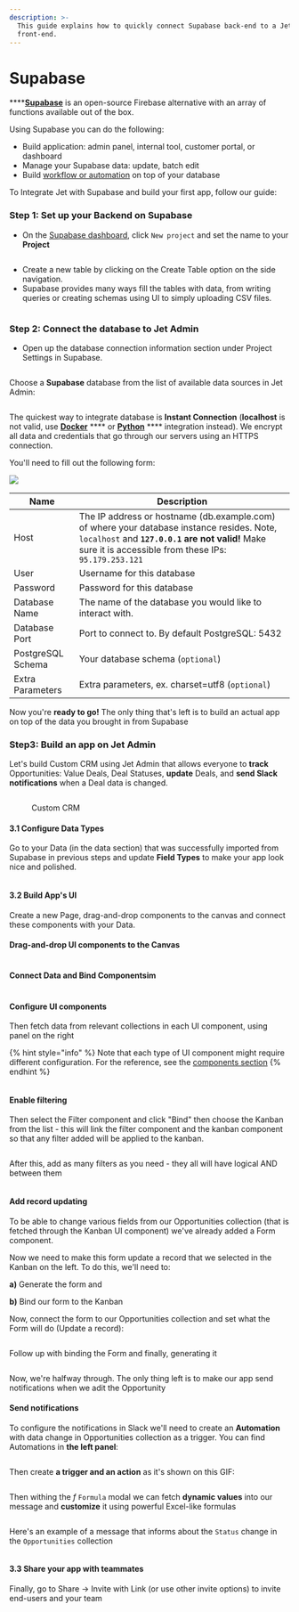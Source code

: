 ```yaml
---
description: >-
  This guide explains how to quickly connect Supabase back-end to a Jet Admin
  front-end.
---
```


# Supabase

****[**Supabase**](https://supabase.com/) is an open-source Firebase alternative with an array of functions available out of the box.&#x20;

Using Supabase you can do the following:

* Build application: admin panel, internal tool, customer portal, or dashboard
* Manage your Supabase data: update, batch edit
* Build [workflow or automation](../workflow/) on top of your database

To Integrate Jet with Supabase and build your first app, follow our guide:

### Step 1: Set up your Backend on Supabase <a href="#step-1-set-up-your-backend-on-supabase" id="step-1-set-up-your-backend-on-supabase"></a>

* On the [Supabase dashboard](https://app.supabase.com/), click `New project` and set the name to your **Project**

<figure><img src="../../.gitbook/assets/create-project-supabase-01-4d5930cd172cfc466c97c604b3e1e135.png" alt=""><figcaption></figcaption></figure>

* Create a new table by clicking on the Create Table option on the side navigation.
* Supabase provides many ways fill the tables with data, from writing queries or creating schemas using UI to simply uploading CSV files.&#x20;

<figure><img src="../../.gitbook/assets/create-table-supabase-02-28784eb3dee81672533685563971e45b.png" alt=""><figcaption></figcaption></figure>

### Step 2: Connect the database to Jet Admin <a href="#step-2-connect-the-database-to-appsmith" id="step-2-connect-the-database-to-appsmith"></a>

* Open up the database connection information section under Project Settings in Supabase.

<figure><img src="../../.gitbook/assets/supabase.jpg" alt=""><figcaption></figcaption></figure>

Choose a **Supabase** database from the list of available data sources in Jet Admin:

<figure><img src="../../.gitbook/assets/123.jpg" alt=""><figcaption></figcaption></figure>

The quickest way to integrate database is **Instant Connection** (**localhost** is not valid, use [**Docker**](postgresql-integration/docker-installation.md) **** or [**Python**](postgresql-integration/python-app-installation.md) **** integration instead). We encrypt all data and credentials that go through our servers using an HTTPS connection.

You'll need to fill out the following form:

![](<../../.gitbook/assets/image (818).png>)

| Name               | Description                                                                                                                                                                                           |
| ------------------ | ----------------------------------------------------------------------------------------------------------------------------------------------------------------------------------------------------- |
| Host               | The IP address or hostname (db.example.com) of where your database instance resides. Note, `localhost` and **`127.0.0.1` are not valid!** Make sure it is accessible from these IPs: `95.179.253.121` |
| User               | Username for this database                                                                                                                                                                            |
| Password           | Password for this database                                                                                                                                                                            |
| Database Name      | The name of the database you would like to interact with.                                                                                                                                             |
| Database Port      | Port to connect to. By default PostgreSQL: 5432                                                                                                                                                       |
| PostgreSQL Schema  | Your database schema (`optional`)                                                                                                                                                                     |
| Extra Parameters   | Extra parameters, ex. charset=utf8 (`optional`)                                                                                                                                                       |

Now you're **ready to go!** The only thing that's left is to build an actual app on top of the data you brought in from Supabase

### Step3: Build an app on Jet Admin

Let's build Custom CRM using Jet Admin that allows everyone to **track** Opportunities: Value Deals, Deal Statuses, **update** Deals, and **send Slack notifications** when a Deal data is changed.

<figure><img src="../../.gitbook/assets/OpportunityDashboard.png" alt=""><figcaption><p>Custom CRM</p></figcaption></figure>

#### 3.1 Configure Data Types

Go to your Data (in the data section) that was successfully imported from Supabase in previous steps and update **Field Types** to make your app look nice and polished.&#x20;

<figure><img src="../../.gitbook/assets/table1.jpg" alt=""><figcaption></figcaption></figure>

#### 3.2 Build App's UI

Create a new Page, drag-and-drop components to the canvas and connect these components with your Data.

#### Drag-and-drop UI components to the Canvas

<figure><img src="../../.gitbook/assets/zsrxhdcsr.gif" alt=""><figcaption></figcaption></figure>

#### Connect Data and Bind Componentsim

<figure><img src="../../.gitbook/assets/xfkcj.gif" alt=""><figcaption></figcaption></figure>

#### Configure UI components

Then fetch data from relevant collections in each UI component, using panel on the right

{% hint style="info" %}
Note that each type of UI component might require different configuration. For the reference, see the [components section](../components/)
{% endhint %}

<figure><img src="../../.gitbook/assets/dxhtcfty.JPG" alt=""><figcaption></figcaption></figure>

#### Enable filtering

Then select the Filter component and click "Bind" then choose the Kanban from the list - this will link the filter component and the kanban component so that any filter added will be applied to the kanban.

<figure><img src="../../.gitbook/assets/dtxjfgy.JPG" alt=""><figcaption></figcaption></figure>

After this, add as many filters as you need - they all will have logical AND between them

<figure><img src="../../.gitbook/assets/Screenshot (203).png" alt=""><figcaption></figcaption></figure>

#### Add record updating

To be able to change various fields from our Opportunities collection (that is fetched through the Kanban UI component) we've already added a Form component.

Now we need to make this form update a record that we selected in the Kanban on the left. To do this, we'll need to:&#x20;

**a)** Generate the form and&#x20;

**b)** Bind our form to the Kanban

Now, connect the form to our Opportunities collection and set what the Form will do (Update a record):

<figure><img src="../../.gitbook/assets/dxtjcvy.gif" alt=""><figcaption></figcaption></figure>

Follow up with binding the Form and finally, generating it

<figure><img src="../../.gitbook/assets/zxjncvgybu.gif" alt=""><figcaption></figcaption></figure>

Now, we're halfway through. The only thing left is to make our app send notifications when we adit the Opportunity

#### Send notifications

To configure the notifications in Slack we'll need to create an **Automation** with data change in Opportunities collection as a trigger. You can find Automations in **the left panel**:

<figure><img src="../../.gitbook/assets/Screenshot (205).png" alt=""><figcaption></figcaption></figure>

Then create **a trigger and an action** as it's shown on this GIF:

<figure><img src="../../.gitbook/assets/gkvu78.gif" alt=""><figcaption></figcaption></figure>

Then withing the _f_ `Formula` modal we can fetch **dynamic values** into our message and **customize** it using powerful Excel-like formulas

<figure><img src="../../.gitbook/assets/Screenshot (204).png" alt=""><figcaption></figcaption></figure>

Here's an example of a message that informs about the `Status` change in the `Opportunities` collection&#x20;

<figure><img src="../../.gitbook/assets/fxjchf.JPG" alt=""><figcaption></figcaption></figure>

#### 3.3 Share your app with teammates

Finally, go to Share -> Invite with Link (or use other invite options) to invite end-users and your team

<figure><img src="../../.gitbook/assets/szrhxdcgt5.gif" alt=""><figcaption></figcaption></figure>

